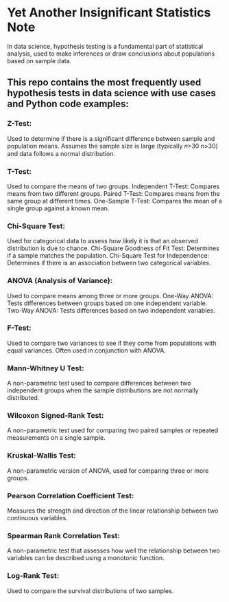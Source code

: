 # Yet Another Insignificant Statistics Note

In data science, hypothesis testing is a fundamental part of statistical analysis, used to make inferences or draw conclusions about populations based on sample data.

## This repo contains the most frequently used hypothesis tests in data science with use cases and Python code examples:

### Z-Test:

Used to determine if there is a significant difference between sample and population means.
Assumes the sample size is large (typically 𝑛>30 n>30) and data follows a normal distribution.

### T-Test:
Used to compare the means of two groups.
Independent T-Test: Compares means from two different groups.
Paired T-Test: Compares means from the same group at different times.
One-Sample T-Test: Compares the mean of a single group against a known mean.

### Chi-Square Test:

Used for categorical data to assess how likely it is that an observed distribution is due to chance.
Chi-Square Goodness of Fit Test: Determines if a sample matches the population.
Chi-Square Test for Independence: Determines if there is an association between two categorical variables.

### ANOVA (Analysis of Variance):

Used to compare means among three or more groups.
One-Way ANOVA: Tests differences between groups based on one independent variable.
Two-Way ANOVA: Tests differences based on two independent variables.

### F-Test:

Used to compare two variances to see if they come from populations with equal variances.
Often used in conjunction with ANOVA.

### Mann-Whitney U Test:

A non-parametric test used to compare differences between two independent groups when the sample distributions are not normally distributed.

### Wilcoxon Signed-Rank Test:

A non-parametric test used for comparing two paired samples or repeated measurements on a single sample.

### Kruskal-Wallis Test:

A non-parametric version of ANOVA, used for comparing three or more groups.

### Pearson Correlation Coefficient Test:

Measures the strength and direction of the linear relationship between two continuous variables.

### Spearman Rank Correlation Test:

A non-parametric test that assesses how well the relationship between two variables can be described using a monotonic function.

### Log-Rank Test:

Used to compare the survival distributions of two samples.
